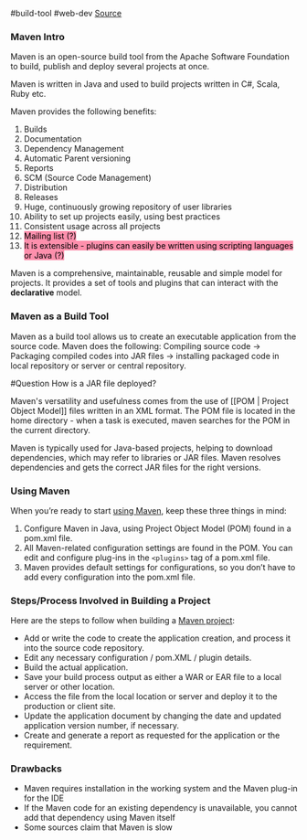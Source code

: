#build-tool #web-dev
[Source](https://www.simplilearn.com/tutorials/maven-tutorial/what-is-maven)
### Maven Intro
Maven is an open-source build tool from the Apache Software Foundation to build, publish and deploy several projects at once.

Maven is written in Java and used to build projects written in C#, Scala, Ruby etc. 

Maven provides the following benefits:
1. Builds
2. Documentation
3. Dependency Management
4. Automatic Parent versioning
5. Reports
6. SCM (Source Code Management)
7. Distribution
8. Releases
9. Huge, continuously growing repository of user libraries
10. Ability to set up projects easily, using best practices
11. Consistent usage across all projects
12. <mark style="background: #FF5582A6;">Mailing list (?)</mark>
13. <mark style="background: #FF5582A6;">It is extensible - plugins can easily be written using scripting languages or Java (?)</mark>

Maven is a comprehensive, maintainable, reusable and simple model for projects. It provides a set of tools and plugins that can interact with the **declarative** model.

### Maven as a Build Tool
Maven as a build tool allows us to create an executable application from the source code. Maven does the following:
	Compiling source code -> Packaging compiled codes into JAR files -> installing packaged code in local repository or server or central repository.

#Question How is a JAR file deployed?

Maven's versatility and usefulness comes from the use of [[POM | Project Object Model]] files written in an XML format. The POM file is located in the home directory - when a task is executed, maven searches for the POM in the current directory.

Maven is typically used for Java-based projects, helping to download dependencies, which may refer to libraries or JAR files. Maven resolves dependencies and gets the correct JAR files for the right versions.

### Using Maven
When you’re ready to start [using Maven](https://www.simplilearn.com/tutorials/maven-tutorial/how-to-install-maven "using Maven"), keep these three things in mind:

1.  Configure Maven in Java, using Project Object Model (POM) found in a pom.xml file.
2.  All Maven-related configuration settings are found in the POM. You can edit and configure plug-ins in the `<plugins>` tag of a pom.xml file.
3.  Maven provides default settings for configurations, so you don’t have to add every configuration into the pom.xml file.

### Steps/Process Involved in Building a Project

Here are the steps to follow when building a [Maven project](https://www.simplilearn.com/tutorials/maven-tutorial/maven-project-in-eclipse "Maven project"):

-   Add or write the code to create the application creation, and process it into the source code repository.
-   Edit any necessary configuration / pom.XML / plugin details.
-   Build the actual application.
-   Save your build process output as either a WAR or EAR file to a local server or other location.
-   Access the file from the local location or server and deploy it to the production or client site.
-   Update the application document by changing the date and updated application version number, if necessary.
-   Create and generate a report as requested for the application or the requirement.

### Drawbacks
-   Maven requires installation in the working system and the Maven plug-in for the IDE
-   If the Maven code for an existing dependency is unavailable, you cannot add that dependency using Maven itself
-   Some sources claim that Maven is slow